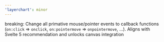 ```yaml
---
'layerchart': minor
---
```


breaking: Change all primative mouse/pointer events to callback functions (`on:click` => `onclick`, `on:pointermove` => `onpointermove`, ...). Aligns with Svelte 5 recommendation and unlocks canvas integration
